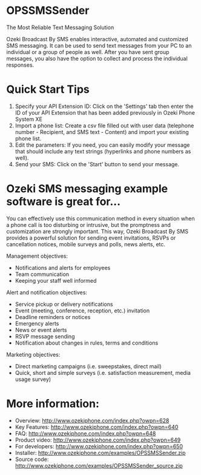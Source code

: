 OPSSMSSender
============

The Most Reliable Text Messaging Solution

Ozeki Broadcast By SMS enables interactive, automated and customized SMS messaging. It can be used to send text messages from your PC to an individual or a group of people as well. After you have sent group messages, you also have the option to collect and process the individual responses.

Quick Start Tips
============

1. Specify your API Extension ID: Click on the 'Settings' tab then enter the ID of your API Extension that has been added previously in Ozeki Phone System XE
2. Import a phone list: Create a csv file filled out with user data (telephone number - Recipient, and SMS text - Content) and import your existing phone list.
3. Edit the parameters: If you need, you can easily modify your message that should include any text strings (hyperlinks and phone numbers as well).
4. Send your SMS: Click on the 'Start' button to send your message.

Ozeki SMS messaging example software is great for...
============
You can effectively use this communication method in every situation when a phone call is too disturbing or intrusive, but the promptness and customization are strongly important. This way, Ozeki Broadcast By SMS provides a powerful solution for sending event invitations, RSVPs or cancellation notices, mobile surveys and polls, news alerts, etc.

Management objectives:
- Notifications and alerts for employees
- Team communication
- Keeping your staff well informed

Alert and notification objectives:
- Service pickup or delivery notifications
- Event (meeting, conference, reception, etc.) invitation
- Deadline reminders or notices
- Emergency alerts
- News or event alerts
- RSVP message sending
- Notification about changes in rules, terms and conditions

Marketing objectives:
- Direct marketing campaigns (i.e. sweepstakes, direct mail)
- Quick, short and simple surveys (i.e. satisfaction measurement, media usage survey)

More information:
============
- Overview: http://www.ozekiphone.com/index.php?owpn=628
- Key Features: http://www.ozekiphone.com/index.php?owpn=640
- FAQ: http://www.ozekiphone.com/index.php?owpn=648
- Product video: http://www.ozekiphone.com/index.php?owpn=649
- For developers: http://www.ozekiphone.com/index.php?owpn=650
- Installer: http://www.ozekiphone.com/examples/OPSSMSSender.zip
- Source code: http://www.ozekiphone.com/examples/OPSSMSSender_source.zip
